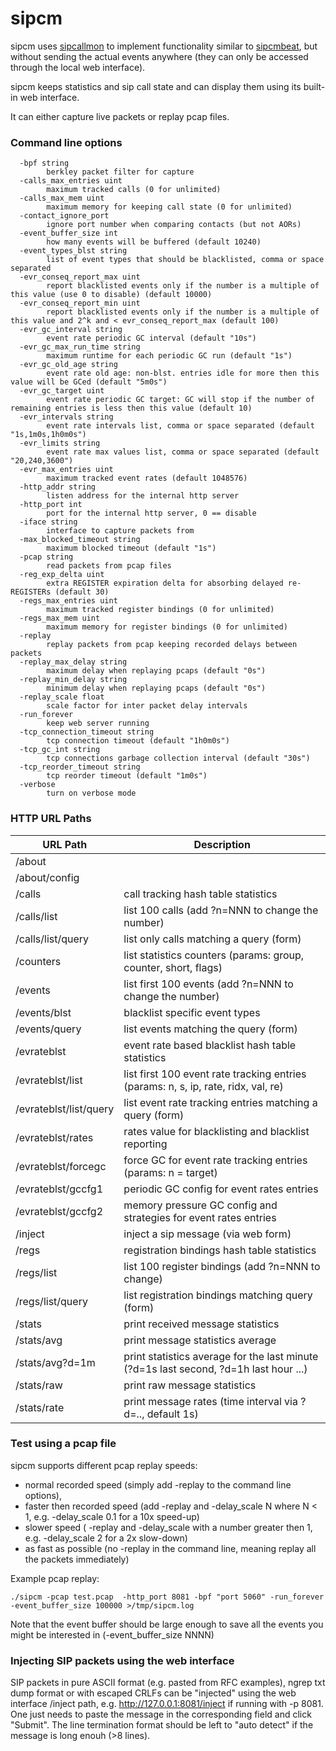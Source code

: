 # sipcm

sipcm uses [sipcallmon](https://github.com/intuitivelabs/sipcallmon/) to
 implement functionality similar to
 [sipcmbeat](https://github.com/intuitivelabs/sipcmbeat/), but without
 sending the actual events anywhere (they can only be accessed through
 the local web interface).

sipcm keeps statistics and sip call state and can display them using
its built-in web interface.

It can either capture live packets or replay pcap files.

### Command line options


```
  -bpf string
    	berkley packet filter for capture
  -calls_max_entries uint
    	maximum tracked calls (0 for unlimited)
  -calls_max_mem uint
    	maximum memory for keeping call state (0 for unlimited)
  -contact_ignore_port
    	ignore port number when comparing contacts (but not AORs)
  -event_buffer_size int
    	how many events will be buffered (default 10240)
  -event_types_blst string
    	list of event types that should be blacklisted, comma or space separated
  -evr_conseq_report_max uint
    	report blacklisted events only if the number is a multiple of this value (use 0 to disable) (default 10000)
  -evr_conseq_report_min uint
    	report blacklisted events only if the number is a multiple of this value and 2^k and < evr_conseq_report_max (default 100)
  -evr_gc_interval string
    	event rate periodic GC interval (default "10s")
  -evr_gc_max_run_time string
    	maximum runtime for each periodic GC run (default "1s")
  -evr_gc_old_age string
    	event rate old age: non-blst. entries idle for more then this value will be GCed (default "5m0s")
  -evr_gc_target uint
    	event rate periodic GC target: GC will stop if the number of remaining entries is less then this value (default 10)
  -evr_intervals string
    	event rate intervals list, comma or space separated (default "1s,1m0s,1h0m0s")
  -evr_limits string
    	event rate max values list, comma or space separated (default "20,240,3600")
  -evr_max_entries uint
    	maximum tracked event rates (default 1048576)
  -http_addr string
    	listen address for the internal http server
  -http_port int
    	port for the internal http server, 0 == disable
  -iface string
    	interface to capture packets from
  -max_blocked_timeout string
    	maximum blocked timeout (default "1s")
  -pcap string
    	read packets from pcap files
  -reg_exp_delta uint
    	extra REGISTER expiration delta for absorbing delayed re-REGISTERs (default 30)
  -regs_max_entries uint
    	maximum tracked register bindings (0 for unlimited)
  -regs_max_mem uint
    	maximum memory for register bindings (0 for unlimited)
  -replay
    	replay packets from pcap keeping recorded delays between packets
  -replay_max_delay string
    	maximum delay when replaying pcaps (default "0s")
  -replay_min_delay string
    	minimum delay when replaying pcaps (default "0s")
  -replay_scale float
    	scale factor for inter packet delay intervals
  -run_forever
    	keep web server running
  -tcp_connection_timeout string
    	tcp connection timeout (default "1h0m0s")
  -tcp_gc_int string
    	tcp connections garbage collection interval (default "30s")
  -tcp_reorder_timeout string
    	tcp reorder timeout (default "1m0s")
  -verbose
    	turn on verbose mode
```


### HTTP URL Paths

| URL Path | Description |
| -------- | ----------- |
| /about ||
| /about/config ||
| /calls | call tracking hash table statistics |
| /calls/list | list 100 calls (add ?n=NNN to change the number) |
| /calls/list/query | list only calls matching a query (form) |
| /counters | list statistics counters (params: group, counter, short, flags) |
| /events | list first 100 events (add ?n=NNN to change the number) |
| /events/blst | blacklist specific event types |
| /events/query | list events matching the query (form) |
| /evrateblst | event rate based blacklist hash table statistics |
| /evrateblst/list | list first 100 event rate tracking entries (params: n, s, ip, rate, ridx, val, re) |
| /evrateblst/list/query | list event rate tracking entries matching a query (form) |
| /evrateblst/rates | rates value for blacklisting and blacklist reporting |
| /evrateblst/forcegc | force GC for event rate tracking entries (params: n = target) |
| /evrateblst/gccfg1 | periodic GC config for event rates entries |
| /evrateblst/gccfg2 | memory pressure GC config and strategies for event rates entries |
| /inject | inject a sip message (via web form) |
| /regs | registration bindings hash table statistics |
| /regs/list | list 100 register bindings (add ?n=NNN to change) |
| /regs/list/query | list registration bindings matching query (form) |
| /stats | print received message statistics |
| /stats/avg | print message statistics average |
| /stats/avg?d=1m | print statistics average for the last minute (?d=1s last second, ?d=1h last hour ...) |
| /stats/raw | print raw message statistics |
| /stats/rate | print message rates (time interval via ?d=.., default 1s) |


### Test using a pcap file

sipcm supports different pcap replay speeds:

 - normal recorded speed (simply add -replay to the command line options),
 - faster then recorded speed (add -replay and -delay\_scale N where N \< 1,
 e.g. -delay\_scale 0.1 for a 10x speed-up)
 - slower speed ( -replay and  -delay\_scale with a number greater then 1,
 e.g. -delay\_scale 2 for a 2x slow-down)
 - as fast as possible (no -replay in the command line, meaning replay all
 the packets immediately)

Example pcap replay:

```
./sipcm -pcap test.pcap  -http_port 8081 -bpf "port 5060" -run_forever -event_buffer_size 100000 >/tmp/sipcm.log
```

Note that the event buffer should be large enough to save all the events you
might be interested in (-event\_buffer\_size NNNN)


### Injecting SIP packets using the web interface

SIP packets in pure ASCII format (e.g. pasted from RFC examples), ngrep
 txt dump format or with escaped CRLFs can be "injected" using the
 web interface /inject path, e.g. http://127.0.0.1:8081/inject if 
 running with -p 8081.
One just needs to paste the  message in the corresponding field and click
"Submit". The line termination format should be left to "auto detect" if the
message is long enouh (\>8 lines).


